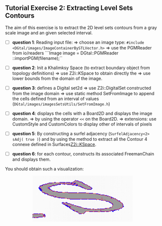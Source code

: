 

## Tutorial Exercise 2: Extracting Level Sets Contours

The aim of this exercise is to extract the 2D level sets contours from a gray scale image and an given selected interval.

  - [ ] **question 1**: Reading input file: 
     => choose an image type: ```#include <DGtal/images/ImageContainerBySTLVector.h>```
     => use the PGMReader from io/readers 
       ```Image image = DGtal::PGMReader<Image>::importPGM(filename);`` 
  
  - [ ] **question 2**: Init a Khalimksy Space (to extract boundary object from topology definitions)
     => use  Z2i::KSpace to obtain directly the 
     => use lower bounds from the domain of the image.
     
  - [ ] **question 3**: defines a Digital set2d
     => use Z2i::DigitalSet constructed from the image domain
     => use static method SetFromImage to append the cells defined from an interval of values (```DGtal/images/imagesSetsUtils/SetFromImage.h```)
     
  - [ ] **question 4**: displays the cells with a Board2D and displays the image domain.
     =>  by using the operator ```<<``` on the Board2D.
     => extensions: use  CustomStyle and  CustomColors to display other of intervals of pixels
   
   
  - [ ] **question 5**: By constructing a surfel adjacency (```SurfelAdjacency<2> sAdj( true )```) and by using the method to extract all the Contour 4 connexe defined in Surfaces<Z2i::KSpace>.
   
  - [ ] **question 6**: for each contour, constructs its associated FreemanChain and displays them.



You should obtain such a visualization:

  <center>
  <a href="results/res.png"><img height=150 src="results/res.png"></a>
  </center>


